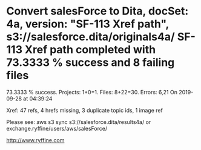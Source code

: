 # Convert salesForce to Dita, docSet: 4a, version: "SF-113 Xref path", s3://salesforce.dita/originals4a/ SF-113 Xref path completed with 73.3333 % success and 8 failing files

73.3333 % success. Projects: 1+0=1.  Files: 8+22=30. Errors: 6,21  On 2019-09-28 at 04:39:24

Xref: 47 refs, 4 hrefs missing, 3 duplicate topic ids, 1 image ref

Please see: aws s3 sync s3://salesforce.dita/results4a/ or exchange.ryffine/users/aws/salesForce/

http://www.ryffine.com
